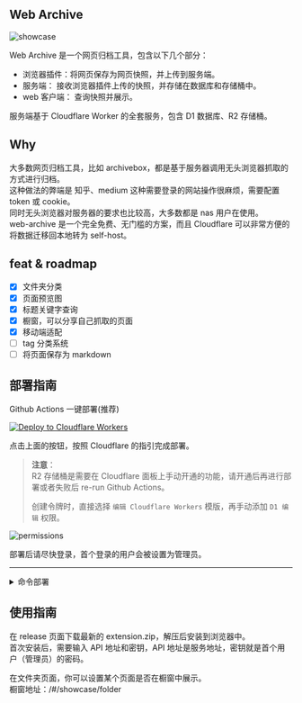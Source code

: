 ## Web Archive

![showcase](https://raw.githubusercontent.com/ray-d-song/web-archive/main/docs/imgs/showcase.gif)

Web Archive 是一个网页归档工具，包含以下几个部分：

- 浏览器插件：将网页保存为网页快照，并上传到服务端。
- 服务端：   接收浏览器插件上传的快照，并存储在数据库和存储桶中。
- web 客户端： 查询快照并展示。

服务端基于 Cloudflare Worker 的全套服务，包含 D1 数据库、R2 存储桶。

## Why
大多数网页归档工具，比如 archivebox，都是基于服务器调用无头浏览器抓取的方式进行归档。  
这种做法的弊端是 知乎、medium 这种需要登录的网站操作很麻烦，需要配置 token 或 cookie。  
同时无头浏览器对服务器的要求也比较高，大多数都是 nas 用户在使用。  
web-archive 是一个完全免费、无门槛的方案，而且 Cloudflare 可以非常方便的将数据迁移回本地转为 self-host。  

## feat & roadmap
- [x] 文件夹分类
- [x] 页面预览图
- [x] 标题关键字查询
- [x] 橱窗，可以分享自己抓取的页面
- [x] 移动端适配
- [ ] tag 分类系统
- [ ] 将页面保存为 markdown

## 部署指南
Github Actions 一键部署(推荐)  

[![Deploy to Cloudflare Workers](https://deploy.workers.cloudflare.com/button)](https://deploy.workers.cloudflare.com/?url=https://github.com/ray-d-song/web-archive)  

点击上面的按钮，按照 Cloudflare 的指引完成部署。  

> **注意**：  
> R2 存储桶是需要在 Cloudflare 面板上手动开通的功能，请开通后再进行部署或者失败后 re-run Github Actions。
> 
> 创建令牌时，直接选择 `编辑 Cloudflare Workers` 模版，再手动添加 `D1 编辑` 权限。

![permissions](https://raw.githubusercontent.com/ray-d-song/web-archive/main/docs/imgs/perm_zh.png)

部署后请尽快登录，首个登录的用户会被设置为管理员。

---

<details>
<summary>命令部署</summary>

要求本地安装了 node 环境。  
命令部署时更新比较麻烦, 推荐实用 Github actions 部署。  
### 0. 下载代码
在 release 页面下载最新的 service.zip，解压后在根目录执行后续操作。

### 1. 登录
```bash
npx wrangler login
```

### 2. 创建 r2 存储桶
```bash
npx wrangler r2 bucket create web-archive
```
成功输出：
```bash
 ⛅️ wrangler 3.78.10 (update available 3.80.4)
--------------------------------------------------------

Creating bucket web-archive with default storage class set to Standard.
Created bucket web-archive with default storage class set to Standard.
```

### 3. 创建 d1 数据库
```bash
# 创建数据库
npx wrangler d1 create web-archive
```

执行输出：

```bash
 ⛅️ wrangler 3.78.10 (update available 3.80.4)
--------------------------------------------------------

✅ Successfully created DB 'web-archive' in region UNKNOWN
Created your new D1 database.

[[d1_databases]]
binding = "DB" # i.e. available in your Worker on env.DB
database_name = "web-archive"
database_id = "xxxx-xxxx-xxxx-xxxx-xxxx"
```
拷贝最后一行，替换 `wrangler.toml` 文件中 `database_id` 的值。  

然后执行初始化 sql:
```bash
npx wrangler d1 execute web-archive --remote --file=./init.sql
```

成功输出：
```bash
🌀 Executing on remote database web-archive (7fd5a5ce-79e7-4519-a5fb-2f9a3af71064):
🌀 To execute on your local development database, remove the --remote flag from your wrangler command.
Note: if the execution fails to complete, your DB will return to its original state and you can safely retry.
├ 🌀 Uploading 7fd5a5ce-79e7-4519-a5fb-2f9a3af71064.0a40ff4fc67b5bdf.sql
│ 🌀 Uploading complete.
│
🌀 Starting import...
🌀 Processed 9 queries.
🚣 Executed 9 queries in 0.00 seconds (13 rows read, 13 rows written)
   Database is currently at bookmark 00000001-00000005-00004e2b-c977a6f2726e175274a1c75055c23607.
┌────────────────────────┬───────────┬──────────────┬────────────────────┐
│ Total queries executed │ Rows read │ Rows written │ Database size (MB) │
├────────────────────────┼───────────┼──────────────┼────────────────────┤
│ 9                      │ 13        │ 13           │ 0.04               │
└────────────────────────┴───────────┴──────────────┴────────────────────┘
```
### 4. 修改 BEARER_TOKEN
BEARER_TOKEN 是访问 web-archive 的凭证，相当于密码，修改 `wrangler.toml` 文件中 `BEARER_TOKEN` 的值。

### 5. 部署服务
```bash
# 部署服务
npx wrangler pages deploy
```

成功输出：
```bash
The project you specified does not exist: "web-archive". Would you like to create it?
❯ Create a new project
✔ Enter the production branch name: … dev
✨ Successfully created the 'web-archive' project.
▲ [WARNING] Warning: Your working directory is a git repo and has uncommitted changes

  To silence this warning, pass in --commit-dirty=true

🌎  Uploading... (3/3)

✨ Success! Uploaded 3 files (3.29 sec)

✨ Compiled Worker successfully
✨ Uploading Worker bundle
✨ Uploading _routes.json
🌎 Deploying...
✨ Deployment complete! Take a peek over at https://web-archive-xxxx.pages.dev
```
</details>

## 使用指南

在 release 页面下载最新的 extension.zip，解压后安装到浏览器中。  
首次安装后，需要输入 API 地址和密钥，API 地址是服务地址，密钥就是首个用户（管理员）的密码。  

在文件夹页面，你可以设置某个页面是否在橱窗中展示。  
橱窗地址：/#/showcase/folder